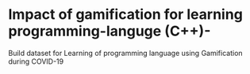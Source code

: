 # Impact of gamification for learning programming-languge (C++)-
Build dataset for Learning of programming language using Gamification during COVID-19
